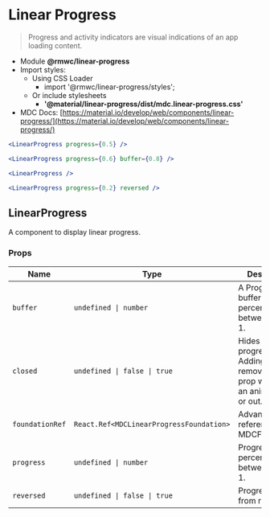 # Linear Progress

> Progress and activity indicators are visual indications of an app loading content.

- Module **@rmwc/linear-progress**
- Import styles:
  - Using CSS Loader
    - import '@rmwc/linear-progress/styles';
  - Or include stylesheets
    - **'@material/linear-progress/dist/mdc.linear-progress.css'**
- MDC Docs: [https://material.io/develop/web/components/linear-progress/](https://material.io/develop/web/components/linear-progress/)

```jsx
<LinearProgress progress={0.5} />
```

```jsx
<LinearProgress progress={0.6} buffer={0.8} />
```

```jsx
<LinearProgress />
```

```jsx
<LinearProgress progress={0.2} reversed />
```

## LinearProgress
A component to display linear progress.

### Props

| Name | Type | Description |
|------|------|-------------|
| `buffer` | `undefined \| number` | A Progress buffer float percentage between 0 and 1. |
| `closed` | `undefined \| false \| true` | Hides the progress bar. Adding / removing this prop will trigger an animation in or out. |
| `foundationRef` | `React.Ref<MDCLinearProgressFoundation>` | Advanced: A reference to the MDCFoundation. |
| `progress` | `undefined \| number` | Progress float percentage between 0 and 1. |
| `reversed` | `undefined \| false \| true` | Progress goes from right to left. |



